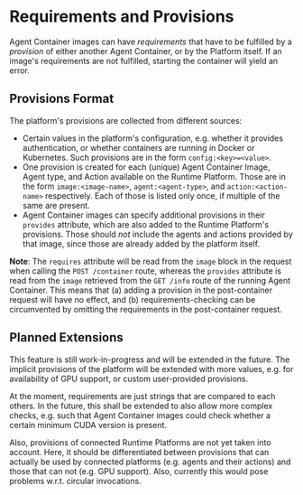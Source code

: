 # Requirements and Provisions

Agent Container images can have *requirements* that have to be fulfilled by a *provision* of either another Agent Container, or by the Platform itself. If an image's requirements are not fulfilled, starting the container will yield an error.

## Provisions Format

The platform's provisions are collected from different sources:

* Certain values in the platform's configuration, e.g. whether it provides authentication, or whether containers are running in Docker or Kubernetes. Such provisions are in the form `config:<key>=<value>`.
* One provision is created for each (unique) Agent Container Image, Agent type, and Action available on the Runtime Platform. Those are in the form `image:<image-name>`, `agent:<agent-type>`, and `action:<action-name>` respectively. Each of those is listed only once, if multiple of the same are present.
* Agent Container images can specify additional provisions in their `provides` attribute, which are also added to the Runtime Platform's provisions. Those should _not_ include the agents and actions provided by that image, since those are already added by the platform itself.

**Note**: The `requires` attribute will be read from the `image` block in the request when calling the `POST /container` route, whereas the `provides` attribute is read from the `image` retrieved from the `GET /info` route of the running Agent Container. This means that (a) adding a provision in the post-container request will have no effect, and (b) requirements-checking can be circumvented by omitting the requirements in the post-container request.

## Planned Extensions

This feature is still work-in-progress and will be extended in the future. The implicit provisions of the platform will be extended with more values, e.g. for availability of GPU support, or custom user-provided provisions.

At the moment, requirements are just strings that are compared to each others. In the future, this shall be extended to also allow more complex checks, e.g. such that Agent Container images could check whether a certain minimum CUDA version is present.

Also, provisions of connected Runtime Platforms are not yet taken into account. Here, it should be differentiated between provisions that can actually be used by connected platforms (e.g. agents and their actions) and those that can not (e.g. GPU support). Also, currently this would pose problems w.r.t. circular invocations.
